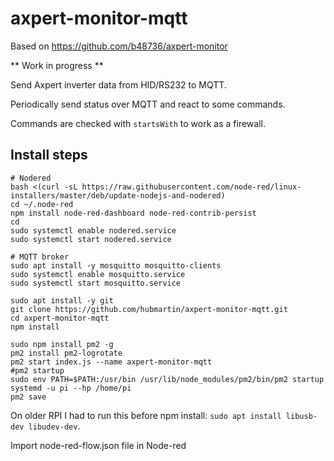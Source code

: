 # axpert-monitor-mqtt

Based on https://github.com/b48736/axpert-monitor

** Work in progress **

Send Axpert inverter data from HID/RS232 to MQTT.

Periodically send status over MQTT and react to some commands.

Commands are checked with `startsWith` to work as a firewall.

## Install steps

```
# Nodered
bash <(curl -sL https://raw.githubusercontent.com/node-red/linux-installers/master/deb/update-nodejs-and-nodered)
cd ~/.node-red
npm install node-red-dashboard node-red-contrib-persist
cd
sudo systemctl enable nodered.service
sudo systemctl start nodered.service

# MQTT broker
sudo apt install -y mosquitto mosquitto-clients
sudo systemctl enable mosquitto.service
sudo systemctl start mosquitto.service

sudo apt install -y git
git clone https://github.com/hubmartin/axpert-monitor-mqtt.git
cd axpert-monitor-mqtt
npm install

sudo npm install pm2 -g
pm2 install pm2-logrotate
pm2 start index.js --name axpert-monitor-mqtt
#pm2 startup
sudo env PATH=$PATH:/usr/bin /usr/lib/node_modules/pm2/bin/pm2 startup systemd -u pi --hp /home/pi
pm2 save
```
On older RPI I had to run this before npm install: `sudo apt install libusb-dev libudev-dev`.

Import node-red-flow.json file in Node-red


